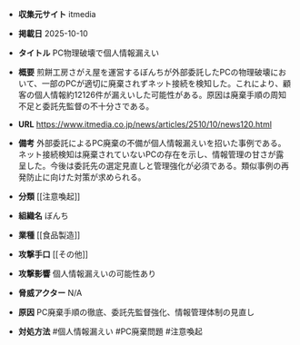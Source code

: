 - **収集元サイト**
itmedia

- **掲載日**
2025-10-10

- **タイトル**
PC物理破壊で個人情報漏えい

- **概要**
煎餅工房さがえ屋を運営するぼんちが外部委託したPCの物理破壊において、一部のPCが適切に廃棄されずネット接続を検知した。これにより、顧客の個人情報約12126件が漏えいした可能性がある。原因は廃棄手順の周知不足と委託先監督の不十分さである。

- **URL**
https://www.itmedia.co.jp/news/articles/2510/10/news120.html

- **備考**
外部委託によるPC廃棄の不備が個人情報漏えいを招いた事例である。ネット接続検知は廃棄されていないPCの存在を示し、情報管理の甘さが露呈した。今後は委託先の選定見直しと管理強化が必須である。類似事例の再発防止に向けた対策が求められる。

- **分類**
[[注意喚起]]

- **組織名**
ぼんち

- **業種**
[[食品製造]]

- **攻撃手口**
[[その他]]

- **攻撃影響**
個人情報漏えいの可能性あり

- **脅威アクター**
N/A

- **原因**
PC廃棄手順の徹底、委託先監督強化、情報管理体制の見直し

- **対処方法**
#個人情報漏えい #PC廃棄問題 #注意喚起
